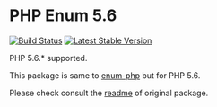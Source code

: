 # PHP Enum 5.6

[![Build Status](https://travis-ci.org/Zul3s/enum-php-5.6.svg?branch=master)](https://travis-ci.org/Zul3s/enum-php-5.6)
[![Latest Stable Version](https://poser.pugx.org/zul3s/enum-php-5.6/v/stable)](https://packagist.org/packages/zul3s/enum-php-5.6)

PHP 5.6.* supported. 

This package is same to [enum-php](https://github.com/Zul3s/enum-php) but for PHP 5.6.

Please check consult the [readme](https://github.com/Zul3s/enum-php/blob/master/README.md) of original package.



